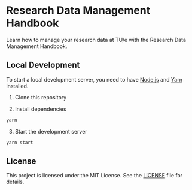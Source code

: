 # Research Data Management Handbook

Learn how to manage your research data at TU/e with the Research Data Management Handbook.

## Local Development

To start a local development server, you need to have [Node.js](https://nodejs.org/) and [Yarn](https://yarnpkg.com/) installed.

1. Clone this repository

2. Install dependencies

```bash
yarn
```

3. Start the development server

```bash
yarn start
```

## License

This project is licensed under the MIT License. See the [LICENSE](LICENSE) file for details.
